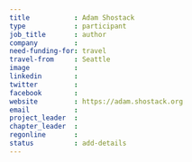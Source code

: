 ```yaml
---
title           : Adam Shostack
type            : participant
job_title       : author
company         :
need-funding-for: travel 
travel-from     : Seattle
image           :
linkedin        :
twitter         :
facebook        :
website         : https://adam.shostack.org
email           :
project_leader  :
chapter_leader  :
regonline       :
status          : add-details
---
```


<!-- put more details about participant here -->
